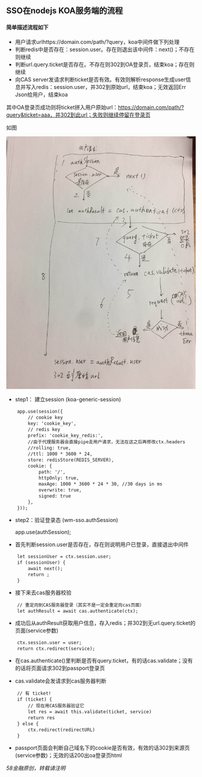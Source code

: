 ## SSO在nodejs KOA服务端的流程

#### 简单描述流程如下

- 用户请求urlhttps://domain.com/path/?query，koa中间件做下列处理
- 判断redis中是否存在：session.user。存在则退出该中间件：next()；不存在则继续
- 判断url.query.ticket是否存在。不存在则302到OA登录页，结束koa；存在则继续
- 向CAS server发请求判断ticket是否有效。有效则解析response生成user信息并写入redis：session.user，并302到原始url，结束koa；无效返回Err Json给用户，结束koa

其中OA登录页成功则将ticket拼入用户原始url：https://domain.com/path/?query&ticket=aaa，并302到此url；失败则继续停留在登录页



如图

![](https://github.com/jiajianrong/MarkdownPhotos/blob/master/sso/sso.jpg?raw=true)


- step1： 建立session (koa-generic-session)
```
    app.use(session({
        // cookie key
        key: 'cookie_key',
        // redis key
        prefix: 'cookie_key_redis:',
        //由于代理服务器会直接pipe走用户请求，无法在这之后再修改ctx.headers
        //rolling: true,
        //ttl: 1000 * 3600 * 24,
        store: redisStore(REDIS_SERVER),
        cookie: {
            path: '/',
            httpOnly: true,
            maxAge: 1000 * 3600 * 24 * 30, //30 days in ms
            overwrite: true,
            signed: true
        },
    }));
```
 

- step2：验证登录态 (wm-sso.authSession)

    app.use(authSession);


- 首先判断session.user是否存在，存在则说明用户已登录，直接退出中间件
```
    let sessionUser = ctx.session.user;
    if (sessionUser) {
        await next();
        return ;
    }
```

- 接下来去cas服务器校验
```
    // 重定向到CAS服务器登录（其实不是一定会重定向cas页面）
    let authResult = await cas.authenticate(ctx);
```

- 成功后从authResult获取用户信息，存入redis；并302到无url.query.ticket的页面(service参数)
```
    ctx.session.user = user;
    return ctx.redirect(service);
```
 
- 在cas.authenticate()里判断是否有query.ticket，有的话cas.validate；没有的话将页面请求302到passport登录页


- cas.validate会发请求到cas服务器判断
```
    // 有 ticket!
    if (ticket) {
        // 现在用CAS服务器验证它
        let res = await this.validate(ticket, service)
        return res
    } else {
        ctx.redirect(redirectURL)
    }
```

- passport页面会判断自己域名下的cookie是否有效，有效的话302到来源页(service参数)；无效的话200出oa登录页html




*58金融原创，转载请注明*